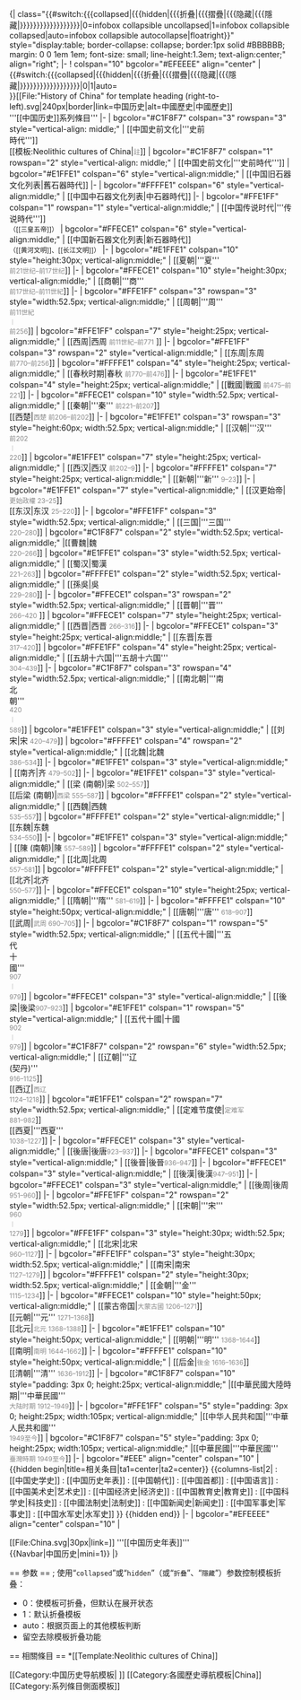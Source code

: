 {| class="{{#switch:{{{collapsed|{{{hidden|{{{折叠|{{{摺疊|{{{隐藏|{{{隱藏|}}}}}}}}}}}}}}}}}}|0=infobox collapsible uncollapsed|1=infobox collapsible collapsed|auto=infobox collapsible autocollapse|floatright}}" style="display:table; border-collapse: collapse; border:1px solid #BBBBBB; margin: 0 0 1em 1em; font-size: small; line-height:1.3em; text-align:center;" align="right";
|-
! colspan="10" bgcolor="#EFEEEE" align="center" |{{#switch:{{{collapsed|{{{hidden|{{{折叠|{{{摺疊|{{{隐藏|{{{隱藏|}}}}}}}}}}}}}}}}}}|0|1|auto=<br />}}[[File:"History of China" for template heading (right-to-left).svg|240px|border|link=中国历史|alt=中國歷史|中國歷史]]<br />'''[[中国历史]]系列條目'''
|-
| bgcolor="#C1F8F7" colspan="3" rowspan="3" style="vertical-align: middle;" | [[中国史前文化|'''史前<br />時代''']]<br />[[模板:Neolithic cultures of China|<span style="color:#888"><small>註</small></span>]]
| bgcolor="#C1F8F7" colspan="1" rowspan="2" style="vertical-align: middle;" | [[中国史前文化|'''史前時代''']]
| bgcolor="#E1FFE1" colspan="6" style="vertical-align:middle;" | [[中国旧石器文化列表|舊石器時代]]
|-
| bgcolor="#FFFFE1" colspan="6" style="vertical-align:middle;" | [[中国中石器文化列表|中石器時代]]
|-
| bgcolor="#FFE1FF" colspan="1" rowspan="1" style="vertical-align:middle;" | [[中国传说时代|'''传说時代''']]<br /><small>（[[三皇五帝]]）</small>
| bgcolor="#FFECE1" colspan="6" style="vertical-align:middle;" | [[中国新石器文化列表|新石器時代]]<br /><small>（[[黄河文明]]、[[长江文明]]）</small>
|-
| bgcolor="#E1FFE1" colspan="10" style="height:30px; vertical-align:middle;" | [[夏朝|'''夏'''<br /><span style="color:#888"><small>前21世纪–前17世纪</small></span>]]
|-
| bgcolor="#FFECE1" colspan="10" style="height:30px; vertical-align:middle;" | [[商朝|'''商'''<br /><span style="color:#888"><small>前17世纪–前11世紀</small></span>]]
|-
| bgcolor="#FFE1FF" colspan="3" rowspan="3" style="width:52.5px; vertical-align:middle;" | [[周朝|'''周'''<br /><span style="color:#888"><small>前11世紀<br />︱<br />前256</small></span>]]
| bgcolor="#FFE1FF" colspan="7" style="height:25px; vertical-align:middle;" | [[西周|西周 <span style="color:#888"><small>前11世紀–前771</small></span> ]]
|-
| bgcolor="#FFE1FF" colspan="3" rowspan="2" style="vertical-align:middle;" | [[东周|东周<br /><span style="color:#888"><small>前770–前256</small></span>]]
| bgcolor="#FFFFE1" colspan="4" style="height:25px; vertical-align:middle;" | [[春秋时期|春秋 <span style="color:#888"><small>前770–前476</small></span>]]
|-
| bgcolor="#E1FFE1" colspan="4" style="height:25px; vertical-align:middle;" | [[戰國|戰國 <span style="color:#888"><small>前475–前221</small></span>]]
|-
| bgcolor="#FFECE1" colspan="10" style="width:52.5px; vertical-align:middle;" | [[秦朝|'''秦''' <span style="color:#888"><small>前221–前207</small></span>]]<br />[[西楚|<span style="color:#888"><small>西楚 前206–前202</small></span>]]
|-
| bgcolor="#E1FFE1" colspan="3" rowspan="3" style="height:60px; width:52.5px; vertical-align:middle;" | [[汉朝|'''汉'''<br /><span style="color:#888"><small>前202<br />︱<br />220</small></span>]]
| bgcolor="#E1FFE1" colspan="7" style="height:25px; vertical-align:middle;" | [[西汉|西汉 <span style="color:#888"><small>前202–9</small></span>]]
|- 
| bgcolor="#FFFFE1" colspan="7" style="height:25px; vertical-align:middle;" | [[新朝|'''新''' <span style="color:#888"><small>9–23</small></span>]]
|-
| bgcolor="#E1FFE1" colspan="7" style="vertical-align:middle;" | [[汉更始帝|<span style="color:#888"><small>更始政權 23–25</small></span>]]<br />[[东汉|东汉 <span style="color:#888"><small>25–220</small></span>]]
|-
| bgcolor="#FFE1FF" colspan="3" style="width:52.5px; vertical-align:middle;" | [[三国|'''三国'''<br /><span style="color:#888"><small>220–280</small></span>]]
| bgcolor="#C1F8F7" colspan="2" style="width:52.5px; vertical-align:middle;" |[[曹魏|魏<br /><span style="color:#888"><small>220–266</small></span>]]
| bgcolor="#E1FFE1" colspan="3" style="width:52.5px; vertical-align:middle;" | [[蜀汉|蜀漢<br /><span style="color:#888"><small>221–263</small></span>]]
| bgcolor="#FFFFE1" colspan="2" style="width:52.5px; vertical-align:middle;" | [[孫吳|吳<br /><span style="color:#888"><small>229–280</small></span>]]
|-
| bgcolor="#FFECE1" colspan="3" rowspan="2" style="width:52.5px; vertical-align:middle;" | [[晋朝|'''晋'''<br /><span style="color:#888"><small>266–420</small></span> ]]
| bgcolor="#FFECE1" colspan="7" style="height:25px; vertical-align:middle;" | [[西晋|西晋 <span style="color:#888"><small>266–316</small></span>]]
|-
| bgcolor="#FFECE1" colspan="3" style="height:25px; vertical-align:middle;" | [[东晋|东晋<br /><span style="color:#888"><small>317–420</small></span>]]
| bgcolor="#FFE1FF" colspan="4" style="height:25px; vertical-align:middle;" | [[五胡十六国|'''五胡十六国'''<br /><span style="color:#888"><small>304–439</small></span>]]
|-
| bgcolor="#C1F8F7" colspan="3" rowspan="4" style="width:52.5px; vertical-align:middle;" | [[南北朝|'''南<br />北<br />朝'''<br /><span style="color:#888"><small>420<br />︱<br />589</small></span>]]
| bgcolor="#E1FFE1" colspan="3" style="vertical-align:middle;" | [[刘宋|宋 <span style="color:#888"><small>420–479</small></span>]]
| bgcolor="#FFFFE1" colspan="4" rowspan="2" style="vertical-align:middle;" | [[北魏|北魏 <br /><span style="color:#888"><small>386–534</small></span>]]
|-
| bgcolor="#E1FFE1" colspan="3" style="vertical-align:middle;" | [[南齐|齐 <span style="color:#888"><small>479–502</small></span>]]
|-
| bgcolor="#E1FFE1" colspan="3" style="vertical-align:middle;" | [[梁 (南朝)|梁 <span style="color:#888"><small>502–557</small></span>]]<br />[[后梁 (南朝)|<span style="color:#888"><small>西梁 555–587</small></span>]]
| bgcolor="#FFFFE1" colspan="2" style="vertical-align:middle;" | [[西魏|西魏<br /><span style="color:#888"><small>535–557</small></span>]]
| bgcolor="#FFFFE1" colspan="2" style="vertical-align:middle;" | [[东魏|东魏<br /><span style="color:#888"><small>534–550</small></span>]]
|-
| bgcolor="#E1FFE1" colspan="3" style="vertical-align:middle;" | [[陳 (南朝)|陳 <span style="color:#888"><small>557–589</small></span>]]
| bgcolor="#FFFFE1" colspan="2" style="vertical-align:middle;" | [[北周|北周<br /><span style="color:#888"><small>557–581</small></span>]]
| bgcolor="#FFFFE1" colspan="2" style="vertical-align:middle;" | [[北齐|北齐<br /><span style="color:#888"><small>550–577</small></span>]]
|-
| bgcolor="#FFECE1" colspan="10" style="height:25px; vertical-align:middle;" | [[隋朝|'''隋''' <span style="color:#888"><small>581–619</small></span>]]
|-
| bgcolor="#FFFFE1" colspan="10" style="height:50px; vertical-align:middle;" | [[唐朝|'''唐''' <span style="color:#888"><small>618–907</small></span>]]<br />[[武周|<span style="color:#888"><small>武周 690–705</small></span>]]
|-
| bgcolor="#C1F8F7" colspan="1" rowspan="5" style="width:52.5px; vertical-align:middle;" | [[五代十國|'''五<br />代<br />十<br />國'''<br /><span style="color:#888"><small>907<br />︱<br />979</small></span>]]
| bgcolor="#FFECE1" colspan="3" style="vertical-align:middle;" | [[後梁|後梁<span style="color:#888"><small>907–923</small></span>]]
| bgcolor="#E1FFE1" colspan="1" rowspan="5" style="vertical-align:middle;" | [[五代十國|十國<br /><span style="color:#888"><small>902<br />︱<br />979</small></span>]]
| bgcolor="#C1F8F7" colspan="2" rowspan="6" style="width:52.5px; vertical-align:middle;" | [[辽朝|'''辽<br />(契丹)'''<br /><span style="color:#888"><small>916–1125</small></span>]]<br />[[西辽|<span style="color:#888"><small>西辽<br />1124–1218</small></span>]]
| bgcolor="#E1FFE1" colspan="2" rowspan="7" style="width:52.5px; vertical-align:middle;" | [[定难节度使|<span style="color:#888"><small>定难军<br />881–982</small></span>]]<br />[[西夏|'''西夏'''<br /><span style="color:#888"><small>1038–1227</small></span>]]
|-
| bgcolor="#FFECE1" colspan="3" style="vertical-align:middle;" | [[後唐|後唐<span style="color:#888"><small>923–937</small></span>]]
|-
| bgcolor="#FFECE1" colspan="3" style="vertical-align:middle;" | [[後晉|後晉<span style="color:#888"><small>936–947</small></span>]]
|-
| bgcolor="#FFECE1" colspan="3" style="vertical-align:middle;" | [[後漢|後漢<span style="color:#888"><small>947–951</small></span>]]
|-
| bgcolor="#FFECE1" colspan="3" style="vertical-align:middle;" | [[後周|後周<span style="color:#888"><small>951–960</small></span>]]
|-
| bgcolor="#FFE1FF" colspan="2" rowspan="2" style="width:52.5px; vertical-align:middle;" | [[宋朝|'''宋'''<br /><span style="color:#888"><small>960<br />︱<br />1279</small></span>]]
| bgcolor="#FFE1FF" colspan="3" style="height:30px; width:52.5px; vertical-align:middle;" | [[北宋|北宋<br /><span style="color:#888"><small>960–1127</small></span>]]
|-
| bgcolor="#FFE1FF" colspan="3" style="height:30px; width:52.5px; vertical-align:middle;" | [[南宋|南宋<br /><span style="color:#888"><small>1127–1279</small></span>]]
| bgcolor="#FFFFE1" colspan="2" style="height:30px; width:52.5px; vertical-align:middle;" | [[金朝|'''金'''<br /><span style="color:#888"><small>1115–1234</small></span>]]
|-
| bgcolor="#FFECE1" colspan="10" style="height:50px; vertical-align:middle;" | [[蒙古帝国|<span style="color:#888"><small>大蒙古國 1206–1271</small></span>]]<br />[[元朝|'''元''' <span style="color:#888"><small>1271–1368</small></span>]]<br />[[北元|<span style="color:#888"><small>北元 1368–1388</small></span>]]
|-
| bgcolor="#E1FFE1" colspan="10" style="height:50px; vertical-align:middle;" | [[明朝|'''明''' <span style="color:#888"><small>1368–1644</small></span>]]<br />[[南明|<span style="color:#888"><small>南明 1644–1662</small></span>]]
|-
| bgcolor="#FFFFE1" colspan="10" style="height:50px; vertical-align:middle;" | [[后金|<span style="color:#888"><small>後金 1616–1636</small></span>]]<br />[[清朝|'''清''' <span style="color:#888"><small>1636–1912</small></span>]]
|-
| bgcolor="#C1F8F7" colspan="10" style="padding: 3px 0; height:25px; vertical-align:middle;" |[[中華民國大陸時期|'''中華民國'''<br /><span style="color:#888"><small>大陆时期 1912–1949</small></span>]]
|-
| bgcolor="#FFE1FF" colspan="5" style="padding: 3px 0; height:25px; width:105px; vertical-align:middle;" |[[中华人民共和国|'''中華人民共和國'''<br /><span style="color:#888"><small>1949至今</small></span>]]
| bgcolor="#C1F8F7" colspan="5" style="padding: 3px 0; height:25px; width:105px; vertical-align:middle;" |[[中華民國|'''中華民國'''<br /><span style="color:#888"><small>臺灣時期 1949至今</small></span>]]
|-
| bgcolor="#EEE" align="center" colspan="10" | {{hidden begin|title=相关条目|ta1=center|ta2=center}}
{{columns-list|2|
: [[中国史学史]]
: [[中国历史年表]]
: [[中国朝代]]
: [[中国首都]]
: [[中国语言]]
: [[中国美术史|艺术史]]
: [[中国经济史|经济史]]
: [[中国教育史|教育史]]
: [[中国科学史|科技史]]
: [[中國法制史|法制史]]
: [[中国新闻史|新闻史]]
: [[中国军事史|军事史]]
: [[中国水军史|水军史]]
}}
{{hidden end}}
|-
| bgcolor="#EFEEEE" align="center" colspan="10" | <div class="center">[[File:China.svg|30px|link=]] '''[[中国历史年表]]'''</div>{{Navbar|中国历史|mini=1}}
|}<noinclude>

== 参数 ==
; 使用“<code>collapsed</code>”或“<code>hidden</code>”（或“<code>折叠</code>”、“<code>隱藏</code>”）参数控制模板折叠：
* 0：使模板可折叠，但默认在展开状态
* 1：默认折叠模板
* auto：根据页面上的其他模板判断
* 留空去除模板折叠功能

== 相關條目 ==
*[[Template:Neolithic cultures of China]]

[[Category:中国历史导航模板| ]]
[[Category:各國歷史導航模板|China]]
[[Category:系列條目側面模板]]
</noinclude>